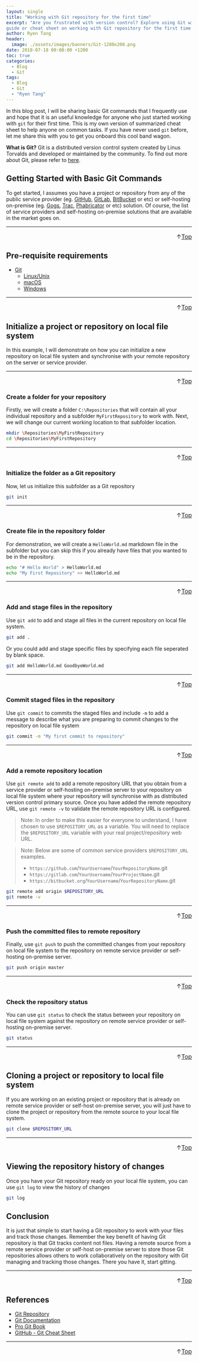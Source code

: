 ```yaml
---
layout: single
title: "Working with Git repository for the first time"
excerpt: "Are you frustrated with version control? Explore using Git with this
guide or cheat sheet on working with Git repository for the first time."
author: Ryen Tang
header:
  image: ./assets/images/banners/Git-1280x200.png
date: 2018-07-18 00:00:00 +1200
toc: true
categories: 
  - Blog
  - Git
tags:
  - Blog
  - Git
  - "Ryen Tang"
---
```


In this blog post, I will be sharing basic Git commands that I frequently
use and hope that it is an useful knowledge for anyone who just started working
with `git` for their first time. This is my own version of summarized cheat
sheet to help anyone on common tasks. If you have never used `git` before, let
me share this with you to get you onboard this cool band wagon.

**What is Git?** Git is a distributed version control system created by Linus
Torvalds and developed or maintained by the community. To find out more about
Git, please refer to [here](https://en.wikipedia.org/wiki/Git).

## Getting Started with Basic Git Commands

To get started, I assumes you have a project or repository from any of the
public service provider (eg.
[GitHub](https://github.com/),
[GitLab](https://gitlab.com/),
[BitBucket](https://bitbucket.org/)
or etc) or self-hosting on-premise (eg.
[Gogs](https://gogs.io/),
[Trac](https://trac.edgewall.org/),
[Phabricator](https://phacility.com/phabricator/)
or etc) solution. Of course, the list of service providers and self-hosting
on-premise solutions that are available in the market goes on.

<hr style='margin-top: 0.5em; margin-bottom: 0em; border-top: 1px solid #eaeaea'>
<p style='font-size: 16px; vertical-align: top; text-align: right;'>↑<a href='#top'>Top</a></p>

## Pre-requisite requirements

- [Git](https://git-scm.com/downloads)
  - [Linux/Unix](https://git-scm.com/download/linux)
  - [macOS](https://git-scm.com/download/mac)
  - [Windows](https://git-scm.com/download/win)

<hr style='margin-top: 0.5em; margin-bottom: 0em; border-top: 1px solid #eaeaea'>
<p style='font-size: 16px; vertical-align: top; text-align: right;'>↑<a href='#top'>Top</a></p>

## Initialize a project or repository on local file system

In this example, I will demonstrate on how you can initialize a new repository
on local file system and synchronise with your remote repository on the server
or service provider.

<hr style='margin-top: 0.5em; margin-bottom: 0em; border-top: 1px solid #eaeaea'>
<p style='font-size: 16px; vertical-align: top; text-align: right;'>↑<a href='#top'>Top</a></p>

### Create a folder for your repository

Firstly, we will create a folder `C:\Repositories` that will contain all your
individual repository and a subfolder `MyFirstRepository` to work with. Next,
we will change our current working location to that subfolder location.

```sh
mkdir \Repositories\MyFirstRepository
cd \Repositories\MyFirstRepository
```

<hr style='margin-top: 0.5em; margin-bottom: 0em; border-top: 1px solid #eaeaea'>
<p style='font-size: 16px; vertical-align: top; text-align: right;'>↑<a href='#top'>Top</a></p>

### Initialize the folder as a Git repository

Now, let us initialize this subfolder as a Git repository

```sh
git init
```

<hr style='margin-top: 0.5em; margin-bottom: 0em; border-top: 1px solid #eaeaea'>
<p style='font-size: 16px; vertical-align: top; text-align: right;'>↑<a href='#top'>Top</a></p>

### Create file in the repository folder

For demonstration, we will create a `HelloWorld.md` markdown file in the
subfolder but you can skip this if you already have files that you wanted to be
in the repository.

```sh
echo "# Hello World" > HelloWorld.md
echo "My First Repository" >> HelloWorld.md
```

<hr style='margin-top: 0.5em; margin-bottom: 0em; border-top: 1px solid #eaeaea'>
<p style='font-size: 16px; vertical-align: top; text-align: right;'>↑<a href='#top'>Top</a></p>

### Add and stage files in the repository

Use `git add` to add and stage all files in the current repository on local
file system.

```sh
git add .
```

Or you could add and stage specific files by specifying each file seperated by
blank space.

```sh
git add HelloWorld.md GoodbyeWorld.md 
```

<hr style='margin-top: 0.5em; margin-bottom: 0em; border-top: 1px solid #eaeaea'>
<p style='font-size: 16px; vertical-align: top; text-align: right;'>↑<a href='#top'>Top</a></p>

### Commit staged files in the repository

Use `git commit` to commits the staged files and include `-m` to add a message
to describe what you are preparing to commit changes to the repository on local
file system

```sh
git commit -m "My first commit to repository"
```

<hr style='margin-top: 0.5em; margin-bottom: 0em; border-top: 1px solid #eaeaea'>
<p style='font-size: 16px; vertical-align: top; text-align: right;'>↑<a href='#top'>Top</a></p>

### Add a remote repository location

Use `git remote add` to add a remote repository URL that you obtain from a
service provider or self-hosting on-premise server to your repository on local
file system where your repository will synchronise with as distributed version
control primary source. Once you have added the remote repository URL, use
`git remote -v` to validate the remote repository URL is configured.

> Note: In order to make this easier for everyone to understand, I have chosen
to use `$REPOSITORY_URL` as a variable. You will need to replace the
`$REPOSITORY_URL` variable with your real project/repository web URL.

> Note: Below are some of common service providers `$REPOSITORY_URL` examples.
> - `https://github.com`/`YourUsername`/`YourRepositoryName`.git
> - `https://gitlab.com`/`YourUsername`/`YourProjectName`.git
> - `https://bitbucket.org`/`YourUsername`/`YourRepositoryName`.git

```sh
git remote add origin $REPOSITORY_URL
git remote -v
```

<hr style='margin-top: 0.5em; margin-bottom: 0em; border-top: 1px solid #eaeaea'>
<p style='font-size: 16px; vertical-align: top; text-align: right;'>↑<a href='#top'>Top</a></p>

### Push the committed files to remote repository

Finally, use `git push` to push the committed changes from your repository on
local file system to the repository on remote service provider or self-hosting
on-premise server.

```sh
git push origin master
```

<hr style='margin-top: 0.5em; margin-bottom: 0em; border-top: 1px solid #eaeaea'>
<p style='font-size: 16px; vertical-align: top; text-align: right;'>↑<a href='#top'>Top</a></p>

### Check the repository status

You can use `git status` to check the status between your repository on local
file system against the repository on remote service provider or self-hosting
on-premise server.

```sh
git status
```

<hr style='margin-top: 0.5em; margin-bottom: 0em; border-top: 1px solid #eaeaea'>
<p style='font-size: 16px; vertical-align: top; text-align: right;'>↑<a href='#top'>Top</a></p>

## Cloning a project or repository to local file system

If you are working on an existing project or repository that is already on
remote service provider or self-host on-premise server, you will just have to
clone the project or repository from the remote source to your local file
system.

```sh
git clone $REPOSITORY_URL
```

<hr style='margin-top: 0.5em; margin-bottom: 0em; border-top: 1px solid #eaeaea'>
<p style='font-size: 16px; vertical-align: top; text-align: right;'>↑<a href='#top'>Top</a></p>

## Viewing the repository history of changes

Once you have your Git repository ready on your local file system, you can use
`git log` to view the history of changes

```sh
git log
```

## Conclusion

It is just that simple to start having a Git repository to work with your files
and track those changes. Remember the key benefit of having Git repository is
that Git tracks content not files. Having a remote source from a remote service
provider or self-host on-premise server to store those Git repositories allows
others to work collaboratively on the repository with Git managing and tracking
those changes. There you have it, start gitting.

<hr style='margin-top: 0.5em; margin-bottom: 0em; border-top: 1px solid #eaeaea'>
<p style='font-size: 16px; vertical-align: top; text-align: right;'>↑<a href='#top'>Top</a></p>

## References

- [Git Repository](https://github.com/git/git/)
- [Git Documentation](https://git-scm.com/docs)
- [Pro Git Book](https://git-scm.com/book/en/v2)
- [GitHub - Git Cheat Sheet](https://services.github.com/on-demand/downloads/github-git-cheat-sheet.pdf)

<hr style='margin-top: 0.5em; margin-bottom: 0em; border-top: 1px solid #eaeaea'>
<p style='font-size: 16px; vertical-align: top; text-align: right;'>↑<a href='#top'>Top</a></p>
